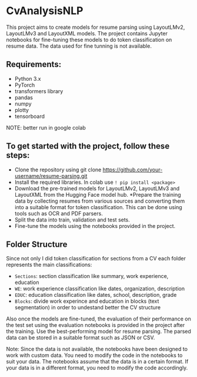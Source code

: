 # CvAnalysisNLP
This project aims to create models for resume parsing using LayoutLMv2, LayoutLMv3 and LayoutXML models. The project contains Jupyter notebooks for fine-tuning these models to do token classification on resume data.
The data used for fine tunning is not available.

## Requirements:

* Python 3.x
* PyTorch
* transformers library
* pandas
* numpy
* plotty
* tensorboard

NOTE: better run in google colab

## To get started with the project, follow these steps:

* Clone the repository using git clone https://github.com/your-username/resume-parsing.git
* Install the required libraries. In colab use `! pip install <package>`
* Download the pre-trained models for LayoutLMv2, LayoutLMv3 and LayoutXML from the Hugging Face model hub.
*Prepare the training data by collecting resumes from various sources and converting them into a suitable format for token classification. This can be done using tools such as OCR and PDF parsers.
* Split the data into train, validation and test sets.
* Fine-tune the models using the notebooks provided in the project.

## Folder Structure
Since not only I did token classification for sections from a CV each folder represents the main classifications:
* `Sections`: section classification like summary, work experience, education
* `WE`: work experience classification like dates, organization, description
* `EDUC`: education classification like dates, school, description, grade
* `Blocks`: divide work experince and education in blocks (text segmentation) in order to undestand better the CV structure

Also once the models are fine-tuned, the evaluation of their performance on the test set using the evaluation notebooks is provided in the project after the training.
Use the best-performing model for resume parsing. The parsed data can be stored in a suitable format such as JSON or CSV.

Note:
Since the data is not available, the notebooks have been designed to work with custom data. You need to modify the code in the notebooks to suit your data.
The notebooks assume that the data is in a certain format. If your data is in a different format, you need to modify the code accordingly.